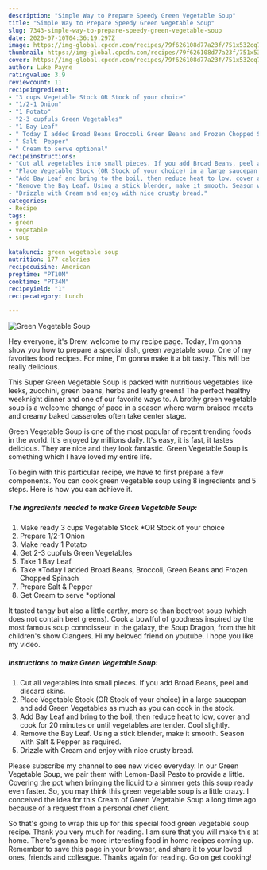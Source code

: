 ```yaml
---
description: "Simple Way to Prepare Speedy Green Vegetable Soup"
title: "Simple Way to Prepare Speedy Green Vegetable Soup"
slug: 7343-simple-way-to-prepare-speedy-green-vegetable-soup
date: 2020-07-10T04:36:19.297Z
image: https://img-global.cpcdn.com/recipes/79f626108d77a23f/751x532cq70/green-vegetable-soup-recipe-main-photo.jpg
thumbnail: https://img-global.cpcdn.com/recipes/79f626108d77a23f/751x532cq70/green-vegetable-soup-recipe-main-photo.jpg
cover: https://img-global.cpcdn.com/recipes/79f626108d77a23f/751x532cq70/green-vegetable-soup-recipe-main-photo.jpg
author: Luke Payne
ratingvalue: 3.9
reviewcount: 11
recipeingredient:
- "3 cups Vegetable Stock OR Stock of your choice"
- "1/2-1 Onion"
- "1 Potato"
- "2-3 cupfuls Green Vegetables"
- "1 Bay Leaf"
- " Today I added Broad Beans Broccoli Green Beans and Frozen Chopped Spinach"
- " Salt  Pepper"
- " Cream to serve optional"
recipeinstructions:
- "Cut all vegetables into small pieces. If you add Broad Beans, peel and discard skins."
- "Place Vegetable Stock (OR Stock of your choice) in a large saucepan and add Green Vegetables as much as you can cook in the stock."
- "Add Bay Leaf and bring to the boil, then reduce heat to low, cover and cook for 20 minutes or until vegetables are tender. Cool slightly."
- "Remove the Bay Leaf. Using a stick blender, make it smooth. Season with Salt &amp; Pepper as required."
- "Drizzle with Cream and enjoy with nice crusty bread."
categories:
- Recipe
tags:
- green
- vegetable
- soup

katakunci: green vegetable soup 
nutrition: 177 calories
recipecuisine: American
preptime: "PT10M"
cooktime: "PT34M"
recipeyield: "1"
recipecategory: Lunch

---
```



![Green Vegetable Soup](https://img-global.cpcdn.com/recipes/79f626108d77a23f/751x532cq70/green-vegetable-soup-recipe-main-photo.jpg)

Hey everyone, it's Drew, welcome to my recipe page. Today, I'm gonna show you how to prepare a special dish, green vegetable soup. One of my favorites food recipes. For mine, I'm gonna make it a bit tasty. This will be really delicious.

This Super Green Vegetable Soup is packed with nutritious vegetables like leeks, zucchini, green beans, herbs and leafy greens! The perfect healthy weeknight dinner and one of our favorite ways to. A brothy green vegetable soup is a welcome change of pace in a season where warm braised meats and creamy baked casseroles often take center stage.

Green Vegetable Soup is one of the most popular of recent trending foods in the world. It's enjoyed by millions daily. It's easy, it is fast, it tastes delicious. They are nice and they look fantastic. Green Vegetable Soup is something which I have loved my entire life.


To begin with this particular recipe, we have to first prepare a few components. You can cook green vegetable soup using 8 ingredients and 5 steps. Here is how you can achieve it.

<!--inarticleads1-->

##### The ingredients needed to make Green Vegetable Soup:

1. Make ready 3 cups Vegetable Stock *OR Stock of your choice
1. Prepare 1/2-1 Onion
1. Make ready 1 Potato
1. Get 2-3 cupfuls Green Vegetables
1. Take 1 Bay Leaf
1. Take  *Today I added Broad Beans, Broccoli, Green Beans and Frozen Chopped Spinach
1. Prepare  Salt &amp; Pepper
1. Get  Cream to serve *optional


It tasted tangy but also a little earthy, more so than beetroot soup (which does not contain beet greens). Cook a bowlful of goodness inspired by the most famous soup connoisseur in the galaxy, the Soup Dragon, from the hit children&#39;s show Clangers. Hi my beloved friend on youtube. I hope you like my video. 

<!--inarticleads2-->

##### Instructions to make Green Vegetable Soup:

1. Cut all vegetables into small pieces. If you add Broad Beans, peel and discard skins.
1. Place Vegetable Stock (OR Stock of your choice) in a large saucepan and add Green Vegetables as much as you can cook in the stock.
1. Add Bay Leaf and bring to the boil, then reduce heat to low, cover and cook for 20 minutes or until vegetables are tender. Cool slightly.
1. Remove the Bay Leaf. Using a stick blender, make it smooth. Season with Salt &amp; Pepper as required.
1. Drizzle with Cream and enjoy with nice crusty bread.


Please subscribe my channel to see new video everyday. In our Green Vegetable Soup, we pair them with Lemon-Basil Pesto to provide a little. Covering the pot when bringing the liquid to a simmer gets this soup ready even faster. So, you may think this green vegetable soup is a little crazy. I conceived the idea for this Cream of Green Vegetable Soup a long time ago because of a request from a personal chef client. 

So that's going to wrap this up for this special food green vegetable soup recipe. Thank you very much for reading. I am sure that you will make this at home. There's gonna be more interesting food in home recipes coming up. Remember to save this page in your browser, and share it to your loved ones, friends and colleague. Thanks again for reading. Go on get cooking!
